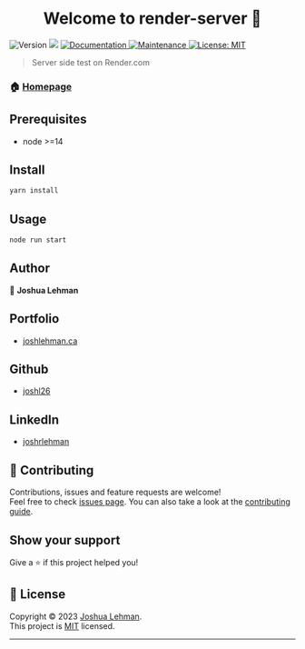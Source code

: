 <h1 align="center">Welcome to render-server 👋</h1>
<p>
  <img alt="Version" src="https://img.shields.io/badge/version-1.0.0-blue.svg?cacheSeconds=2592000" />
  <img src="https://img.shields.io/badge/node-%3E%3D14-blue.svg" />
  <a href="https://github.com/joshl26/render-server#readme" target="_blank">
    <img alt="Documentation" src="https://img.shields.io/badge/documentation-yes-brightgreen.svg" />
  </a>
  <a href="https://github.com/joshl26/render-server/graphs/commit-activity" target="_blank">
    <img alt="Maintenance" src="https://img.shields.io/badge/Maintained%3F-yes-green.svg" />
  </a>
  <a href="https://github.com/joshl26/render-server/blob/master/LICENSE" target="_blank">
    <img alt="License: MIT" src="https://img.shields.io/github/license/joshl26/render-server" />
  </a>
</p>

> Server side test on Render.com
> > 
### 🏠 [Homepage](https://github.com/joshl26/render-server#readme)


## Prerequisites


- node >=14
      
## Install

```sh
yarn install
```


## Usage

```sh
node run start
```



## Author
👤 **Joshua Lehman**

## Portfolio
- [joshlehman.ca](https://joshlehman.ca) 

## Github  
- [joshl26](https://github.com/joshl26)  
  
 ## LinkedIn 
- [joshrlehman](https://www.linkedin.com/in/joshrlehman/)
  
  
  
## 🤝 Contributing

Contributions, issues and feature requests are welcome!<br />Feel free to check [issues page](https://github.com/joshl26/render-server/issues). You can also take a look at the [contributing guide](https://github.com/joshl26/render-server/blob/master/CONTRIBUTING.md).

## Show your support

Give a ⭐️ if this project helped you!

## 📝 License

Copyright © 2023 [Joshua Lehman](https://github.com/joshl26).<br />
This project is [MIT](https://github.com/joshl26/render-server/blob/master/LICENSE) licensed.

---


